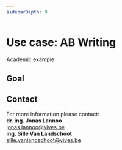 ```yaml
---
sidebarDepth: 0
---
```


# Use case: AB Writing
Academic example

## Goal

## Contact

For more information please contact: <br/>
**dr. ing. Jonas Lannoo** <br/>
<jonas.lannoo@vives.be> <br/>
**ing. Sille Van Landschoot** <br/>
<sille.vanlandschoot@vives.be>

